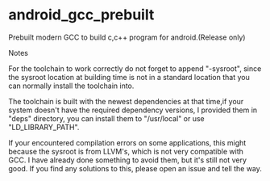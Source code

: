 # android_gcc_prebuilt
Prebuilt modern GCC to build c,c++ program for android.(Release only)

Notes

For the toolchain to work correctly do not forget to append "-sysroot", since the sysroot location at building time is not in a standard location that you can normally install the toolchain into.

The toolchain is built with the newest dependencies at that time,if your system doesn't have the required dependency versions, I provided them in "deps" directory, you can install them to "/usr/local" or use "LD_LIBRARY_PATH".

If your encountered compilation errors on some applications, this might because the sysroot is from LLVM's, which is not very compatible with GCC. I have already done something to avoid them, but it's still not very good. If you find any solutions to this, please open an issue and tell the way.
